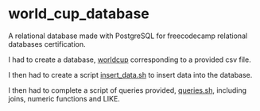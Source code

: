 # world_cup_database
A relational database made with PostgreSQL for freecodecamp relational databases certification.


I had to create a database, [worldcup](https://github.com/Kat-tat/world_cup_database/blob/main/worldcup.sql) corresponding to a provided csv file.


I then had to create a script [insert_data.sh](https://github.com/Kat-tat/world_cup_database/blob/main/insert_data%20(1).sh) to insert data into the database.


I then had to complete a script of queries provided, [queries.sh](https://github.com/Kat-tat/world_cup_database/blob/main/queries.sh), including joins, numeric functions and LIKE.
